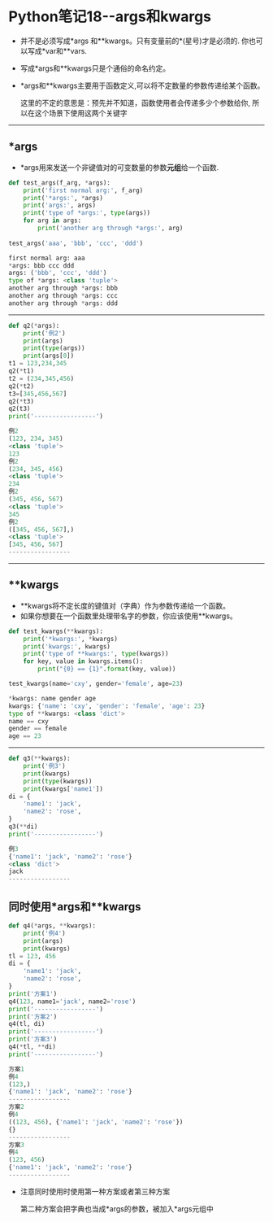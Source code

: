# Python笔记18--args和kwargs

+ 并不是必须写成\*args 和\*\*kwargs。只有变量前的\*(星号)才是必须的. 你也可以写成\*var和\**vars. 

+ 写成*args和**kwargs只是个通俗的命名约定。

+ *args和**kwargs主要用于函数定义,可以将不定数量的参数传递给某个函数。

  这里的不定的意思是：预先并不知道，函数使用者会传递多少个参数给你, 所以在这个场景下使用这两个关键字

---

## *args

+ *args用来发送一个非键值对的可变数量的参数**元组**给一个函数.

```python
def test_args(f_arg, *args):
    print('first normal arg:', f_arg)
    print('*args:', *args)
    print('args:', args)
    print('type of *args:', type(args))
    for arg in args:
        print('another arg through *args:', arg)
        
test_args('aaa', 'bbb', 'ccc', 'ddd')
```

```python
first normal arg: aaa
*args: bbb ccc ddd
args: ('bbb', 'ccc', 'ddd')
type of *args: <class 'tuple'>
another arg through *args: bbb
another arg through *args: ccc
another arg through *args: ddd
```

---

```python
def q2(*args):
    print('例2')
    print(args)
    print(type(args))
    print(args[0])
t1 = 123,234,345
q2(*t1)
t2 = (234,345,456)
q2(*t2)
t3=[345,456,567]
q2(*t3)
q2(t3)
print('-----------------')
```

```python
例2
(123, 234, 345)
<class 'tuple'>
123
例2
(234, 345, 456)
<class 'tuple'>
234
例2
(345, 456, 567)
<class 'tuple'>
345
例2
([345, 456, 567],)
<class 'tuple'>
[345, 456, 567]
-----------------
```

---

## **kwargs

+ \**kwargs将不定长度的键值对（字典）作为参数传递给一个函数。
+ 如果你想要在一个函数里处理带名字的参数，你应该使用**kwargs。

```python
def test_kwargs(**kwargs):
    print('*kwargs:', *kwargs)
    print('kwargs:', kwargs)
    print('type of **kwargs:', type(kwargs))
    for key, value in kwargs.items():
        print("{0} == {1}".format(key, value))

test_kwargs(name='cxy', gender='female', age=23)
```

```python
*kwargs: name gender age
kwargs: {'name': 'cxy', 'gender': 'female', 'age': 23}
type of **kwargs: <class 'dict'>
name == cxy
gender == female
age == 23
```

---

```python
def q3(**kwargs):
    print('例3')
    print(kwargs)
    print(type(kwargs))
    print(kwargs['name1'])
di = {
    'name1': 'jack',
    'name2': 'rose',
}
q3(**di)
print('-----------------')
```

```python
例3
{'name1': 'jack', 'name2': 'rose'}
<class 'dict'>
jack
-----------------
```

## 同时使用*args和**kwargs

```python
def q4(*args, **kwargs):
    print('例4')
    print(args)
    print(kwargs)
tl = 123, 456
di = {
    'name1': 'jack',
    'name2': 'rose',
}
print('方案1')
q4(123, name1='jack', name2='rose')
print('-----------------')
print('方案2')
q4(tl, di)
print('-----------------')
print('方案3')
q4(*tl, **di)
print('-----------------')
```

```python
方案1
例4
(123,)
{'name1': 'jack', 'name2': 'rose'}
-----------------
方案2
例4
((123, 456), {'name1': 'jack', 'name2': 'rose'})
{}
-----------------
方案3
例4
(123, 456)
{'name1': 'jack', 'name2': 'rose'}
-----------------
```

+ 注意同时使用时使用第一种方案或者第三种方案

  第二种方案会把字典也当成\*args的参数，被加入*args元组中

  

  
